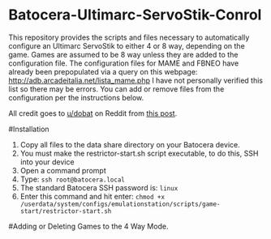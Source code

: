# Batocera-Ultimarc-ServoStik-Conrol
This repository provides the scripts and files necessary to automatically configure an Ultimarc ServoStik to either 4 or 8 way, depending on the game.  Games are assumed to be 8 way unless they are added to the configuration file.  The configuration files for MAME and FBNEO have already been prepopulated via a query on this webpage:
http://adb.arcadeitalia.net/lista_mame.php
I have not personally verified this list so there may be errors. You can add or remove files from the configuration per the instructions below. 

All credit goes to [u/dobat](https://www.reddit.com/user/dotbat/) on Reddit from [this post](https://www.reddit.com/r/batocera/comments/1czqurz/tutorial_ultimarc_servostik_automatically_change/?show=original).




#Installation

1.  Copy all files to the data share directory on your Batocera device.
2.  You must make the restrictor-start.sh script executable, to do this, SSH into your device
3.  Open a command prompt
4.  Type: `ssh root@batocera.local`
5.  The standard Batocera SSH password is: `linux`
6.  Enter this command and hit enter:
`chmod +x /userdata/system/configs/emulationstation/scripts/game-start/restrictor-start.sh`

#Adding or Deleting Games to the 4 Way Mode.

